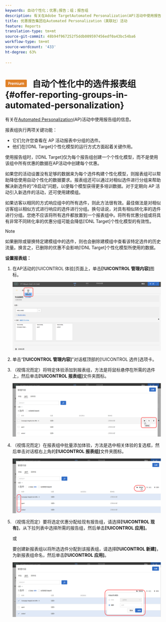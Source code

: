 ```yaml
---
keywords: 自动个性化；优惠;报告；组；报告组
description: 有关在Adobe TargetAutomated Personalization(AP)活动中使用报告组的信息。
title: 优惠报告集团在Automated Personalization（美联社）活动
feature: Reports
translation-type: tm+mt
source-git-commit: 48b94f967252f5ddb009597456edf0a43bc54ba6
workflow-type: tm+mt
source-wordcount: '433'
ht-degree: 63%

---
```



# ![PREMIUM](/help/assets/premium.png) 自动个性化中的选件报表组{#offer-reporting-groups-in-automated-personalization}

有关在[Automated Personalization](/help/c-activities/t-automated-personalization/automated-personalization.md)(AP)活动中使用报告组的信息。

报表组执行两项关键功能：

* 它们允许您查看在 AP 活动报表中分组的选件。
* 他们在[!DNL Target]个性化模型的运行方式方面起着关键作用。

使用报告组时，[!DNL Target]仅为每个报告组创建一个个性化模型，而不是使用该组中所有优惠的数据在AP活动中创建每个优惠。

如果您的活动设置没有足够的数据来为每个选件构建个性化模型，则报表组可以帮助降低使用自动个性化的数据要求。报表组还可以通过对相似选件进行分组来帮助解决新选件的“冷启动”问题，以便每个模型获得更多培训数据。对于定期向 AP 活动引入新选件的活动，还可使用建模组。

如果访客以相同的方式响应组中的所有选件，则此方法很有效。最佳做法是对相似访客组以相似方式进行响应的选件进行分组。换句话说，对具有相似转化率的选件进行分组。您绝不应该将所有选件都放置到一个报表组中。将所有优惠分组或将具有非常不同转化率的优惠分组可能会降低[!DNL Target]个性化模型的有效性。

>[!NOTE]
>
>如果删除或替换特定建模组中的选件，则也会删除建模组中查看该特定选件的历史流量。换言之，已删除的优惠不会影响[!DNL Target]个性化模型所使用的数据。

**设置报表组：**

1. 在AP活动的[!UICONTROL 体验]页面上，单击&#x200B;**[!UICONTROL 管理内容]**&#x200B;图标。

   ![](assets/ap_manage_content.png)

1. 单击“**[!UICONTROL 管理内容]**”对话框顶部的[!UICONTROL 选件]选项卡。
1. （视情况而定）将特定体验添加到报表组，方法是将鼠标悬停在所需的选件上，然后单击&#x200B;**[!UICONTROL 报表组]**&#x200B;文件夹图标。

   ![](assets/ap_manage_content_2.png)

1. （视情况而定）在报表组中批量添加体验，方法是选中相关体验的复选框，然后单击对话框右上角的&#x200B;**[!UICONTROL 报表组]**&#x200B;文件夹图标。

   ![](assets/ap_manage_content_3.png)

1. （视情况而定）要将选定优惠分配给现有报告组，请选择&#x200B;**[!UICONTROL 现有]**，从下拉列表中选择所需的报告组，然后单击&#x200B;**[!UICONTROL 应用]**。

   或

   要创建新报表组以将所选选件分配到该报表组，请选择&#x200B;**[!UICONTROL 新建]**，为新报表组命名，然后单击&#x200B;**[!UICONTROL 应用]**。

   ![](assets/ap_reporting_groups.png)

